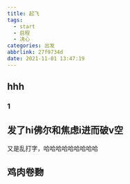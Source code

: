 ```yaml
---
title: 起飞
tags:
  - start
  - 启程
  - 决心
categories: 出发
abbrlink: 27f9734d
date: 2021-11-01 13:47:19
---
```

## hhh
### 1
发了hi佛尔和焦虑i进而破v空
-----
<!--more-->
又是乱打字，哈哈哈哈哈哈哈哈哈
## 鸡肉卷覅
